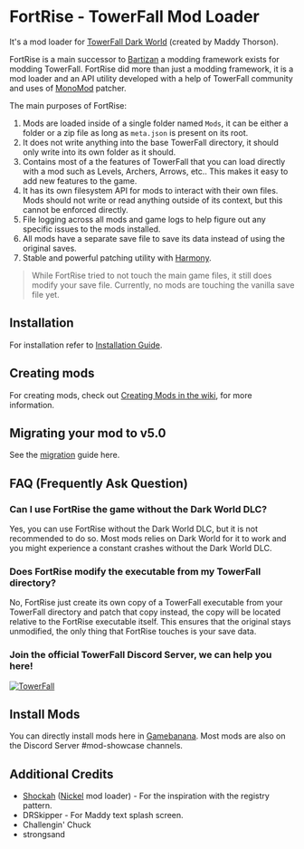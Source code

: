 # FortRise - TowerFall Mod Loader
It's a mod loader for [TowerFall Dark World](http://www.towerfall-game.com/) (created by Maddy Thorson). 


FortRise is a main successor to [Bartizan](https://github.com/Kha/Bartizan) a modding framework exists for modding TowerFall.
FortRise did more than just a modding framework, it is a mod loader and an API utility developed with a help of TowerFall community and uses of
[MonoMod](https://github.com/MonoMod/MonoMod) patcher.

The main purposes of FortRise:
1. Mods are loaded inside of a single folder named `Mods`, it can be either a folder or a zip file as long as `meta.json` is present on its root.
2. It does not write anything into the base TowerFall directory, it should only write into its own folder as it should.
3. Contains most of a the features of TowerFall that you can load directly with a mod such as Levels, Archers, Arrows, etc.. This makes it easy to add new features to the game. 
4. It has its own filesystem API for mods to interact with their own files. Mods should not write or read anything outside of its context, but this cannot be enforced directly.
5. File logging across all mods and game logs to help figure out any specific issues to the mods installed.
6. All mods have a separate save file to save its data instead of using the original saves.
7. Stable and powerful patching utility with [Harmony](https://harmony.pardeike.net/).
> While FortRise tried to not touch the main game files, it still does modify your save file. Currently, no mods are touching the vanilla save
> file yet.


## Installation
For installation refer to [Installation Guide](res/guide/Installation.md).

## Creating mods
For creating mods, check out [Creating Mods in the wiki](https://github.com/Terria-K/FortRise/wiki/Creating-Mods), for more information.

## Migrating your mod to v5.0
See the [migration](./MIGRATION.md) guide here.


## FAQ (Frequently Ask Question)
### Can I use FortRise the game without the Dark World DLC?
Yes, you can use FortRise without the Dark World DLC, but it is not recommended to do so. Most mods relies on Dark World for it to work and you might experience a constant crashes without the Dark World DLC.
### Does FortRise modify the executable from my TowerFall directory?
No, FortRise just create its own copy of a TowerFall executable from your TowerFall directory and patch that copy instead, the copy will be located relative to the FortRise executable itself. 
This ensures that the original stays unmodified, the only thing that FortRise touches is your save data.


### Join the official TowerFall Discord Server, we can help you here!
<a href="https://discord.gg/m25mWsSv8P">
 <img alt="TowerFall" src="https://discordapp.com/api/guilds/248961953656078337/embed.png?style=banner2" />
</a>

## Install Mods
You can directly install mods here in [Gamebanana](https://gamebanana.com/games/18654). Most mods are also on the Discord Server #mod-showcase channels.

## Additional Credits
+ [Shockah](https://github.com/Shockah) ([Nickel](https://github.com/Shockah/Nickel) mod loader) - For the inspiration with the registry pattern.
+ DRSkipper - For Maddy text splash screen.
+ Challengin' Chuck
+ strongsand